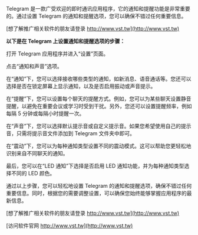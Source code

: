 Telegram 是一款广受欢迎的即时通讯应用程序，它的通知和提醒功能是非常重要的。通过设置 Telegram 的通知和提醒选项，您可以确保不错过任何重要信息。

[想了解推广相关软件的朋友请登录 http://www.vst.tw](http://www.vst.tw)

**以下是在 Telegram 上设置通知和提醒选项的步骤：**

打开 Telegram 应用程序并进入“设置”页面。

点击“通知和声音”选项。

在“通知”下，您可以选择接收哪些类型的通知，如新消息、语音通话等。您还可以选择是否在锁定屏幕上显示通知，以及是否启用振动或声音提示。

在“提醒”下，您可以设置每个聊天的提醒方式。例如，您可以为某些聊天设置静音提醒，以避免在重要会议或学习时受到干扰。另外，您还可以设置提醒频率，例如每隔 5 分钟或每隔小时提醒一次。

在“声音”下，您可以选择默认提示音或自定义提示音。如果您希望使用自己的提示音，只需将提示音文件添加到 Telegram 文件夹中即可。

在“震动”下，您可以为每种通知类型设置不同的震动模式。这可以帮助您更轻松地识别来自不同聊天的通知。

最后，您可以在“LED 通知”下选择是否启用 LED 通知功能，并为每种通知类型选择不同的 LED 颜色。

通过以上步骤，您可以轻松地设置 Telegram 的通知和提醒选项，确保不错过任何重要信息。同时，根据您的需要调整设置，可以确保您始终能够掌握应用程序的最新信息。

[想了解推广相关软件的朋友请登录 http://www.vst.tw](http://www.vst.tw)


[访问软件官网 http://www.vst.tw](http://www.vst.tw)
